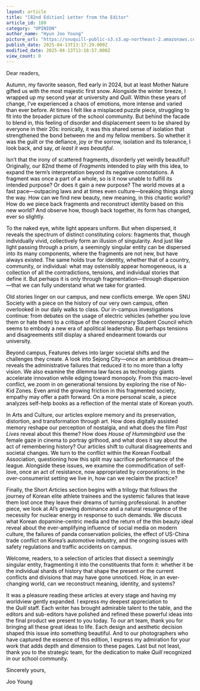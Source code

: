 ```yaml
---
layout: article
title: "[82nd Edition] Letter from the Editor"
article_id: 180
category: "OPINION"
author_name: "Hyun Joo Young"
picture_url: "https://snuquill-public-s3.s3.ap-northeast-2.amazonaws.com/photo/article/5dadc2a7-2d9e-4562-a7a9-b08b7b05bb7f.png"
publish_date: 2025-04-13T13:17:29.000Z
modified_date: 2025-04-13T13:18:57.000Z
view_count: 0
---
```


<p>Dear readers,</p><p><span style="background-color:transparent;color:#000000;">Autumn, my favorite season, fled early in 2024, but at least Mother Nature gifted us with the most majestic first snow. Alongside the winter breeze, I wrapped up my second year at university and&nbsp;<i>Quill</i>. Within these years of change, I’ve experienced a chaos of emotions, more intense and varied than ever before. At times I felt like a misplaced puzzle piece, struggling to fit into the broader picture of the school community. But behind the facade to blend in, this feeling of disorder and displacement seem to be shared by everyone in their 20s: ironically, it was this shared sense of isolation that strengthened the bond between me and my fellow members. So whether it was the guilt or the defiance, joy or the sorrow, isolation and its tolerance, I look back, and say,&nbsp;<i>at least it was beautiful</i>.</span></p><p><span style="background-color:transparent;color:#000000;">Isn’t that the irony of scattered fragments, disorderly yet weirdly beautiful? Originally, our 82nd theme of&nbsp;<i>Fragments&nbsp;</i>intended to play with this idea, to expand the term’s interpretation beyond its negative connotations. A fragment was once a part of a whole, so is it now unable to fulfill its intended purpose? Or does it gain a new purpose? The world moves at a fast pace—outpacing laws and at times even culture—breaking things along the way. How can we find new beauty, new meaning, in this chaotic world? How do we piece back fragments and reconstruct identity based on this new world? And observe how, though back together, its form has changed, ever so slightly.&nbsp;</span></p><p><span style="background-color:transparent;color:#000000;">To the naked eye, white light appears uniform. But when dispersed, it reveals the spectrum of distinct constituting colors: fragments that, though individually vivid, collectively form an illusion of singularity. And just like light passing through a prism, a seemingly singular entity can be dispersed into its many components, where the fragments are not new, but have always existed. The same holds true for identity, whether that of a country, community, or individual: what may ostensibly appear homogeneous, is a collection of all the contradictions, tensions, and individual stories that define it. But perhaps it is only through fragmentation—through dispersion—that we can fully understand what we take for granted.&nbsp;</span></p><p><span style="background-color:transparent;color:#000000;">Old stories linger on our campus, and new conflicts emerge. We open SNU Society with a piece on the history of our very own campus, often overlooked in our daily walks to class. Our in-campus investigations continue: from debates on the usage of electric vehicles (whether you love them or hate them) to a critique of the contemporary Student Council which seems to embody a new era of apolitical leadership. But perhaps tensions and disagreements still display a shared endearment towards our university.&nbsp;</span></p><p><span style="background-color:transparent;color:#000000;">Beyond campus, Features delves into larger societal shifts and the challenges they create. A look into Sejong City—once an ambitious dream—reveals the administrative failures that reduced it to no more than a lofty vision. We also examine the dilemma law faces as technology giants accelerate innovation while edging toward monopoly. From this macro-level conflict, we zoom in on generational tensions by exploring the rise of No-Kid Zones. Even amid the growing friction in this fragmented society, empathy may offer a path forward. On a more personal scale, a piece analyzes self-help books as a reflection of the mental state of Korean youth.</span></p><p><span style="background-color:transparent;color:#000000;">In Arts and Culture, our articles explore memory and its preservation, distortion, and transformation through art. How does digitally assisted memory reshape our perception of nostalgia, and what does the film&nbsp;<i>Past Lives&nbsp;</i>reveal about this theme? How does&nbsp;<i>House of Hummingbird&nbsp;</i>use the female gaze in cinema to portray girlhood, and what does it say about the act of remembering history? Our articles shift to cultural disagreements and societal changes. We turn to the conflict within the Korean Football Association, questioning how this split may sacrifice performance of the league. Alongside these issues, we examine the commodification of self-love, once an act of resistance, now appropriated by corporations; in the over-consumerist setting we live in, how can we reclaim the practice?</span></p><p><span style="background-color:transparent;color:#000000;">Finally, the Short Articles section begins with a trilogy that follows the journey of Korean elite athlete trainees and the systemic failures that leave them lost once they leave their dreams of turning professional. In another piece, we look at AI’s growing dominance and a natural resurgence of the necessity for nuclear energy in response to such demands. We discuss what Korean dopamine-centric media and the return of the thin beauty ideal reveal about the ever-amplifying influence of social media on modern culture, the failures of panda conservation policies, the effect of US-China trade conflict on Korea’s automotive industry, and the ongoing issues with safety regulations and traffic accidents on campus.</span></p><p><span style="background-color:transparent;color:#000000;">Welcome, readers, to a selection of articles that dissect a seemingly singular entity, fragmenting it into the constituents that form it: whether it be the individual shards of history that shape the present or the current conflicts and divisions that may have gone unnoticed. How, in an ever-changing world, can we reconstruct meaning, identity, and systems?</span></p><p><span style="background-color:transparent;color:#000000;">It was a pleasure reading these articles at every stage and having my worldview gently expanded. I express my deepest appreciation to the&nbsp;<i>Quill&nbsp;</i>staff. Each writer has brought admirable talent to the table, and the editors and sub-editors have polished and refined these powerful ideas into the final product we present to you today. To our art team, thank you for bringing all these great ideas to life. Each design and aesthetic decision shaped this issue into something beautiful. And to our photographers who have captured the essence of this edition, I express my admiration for your work that adds depth and dimension to these pages. Last but not least, thank you to the strategic team, for the dedication to make&nbsp;<i>Quill&nbsp;</i>recognized in our school community.</span></p><p><span style="background-color:transparent;color:#000000;">Sincerely yours,</span></p><p><span style="background-color:transparent;color:#000000;">Joo Young</span></p>
